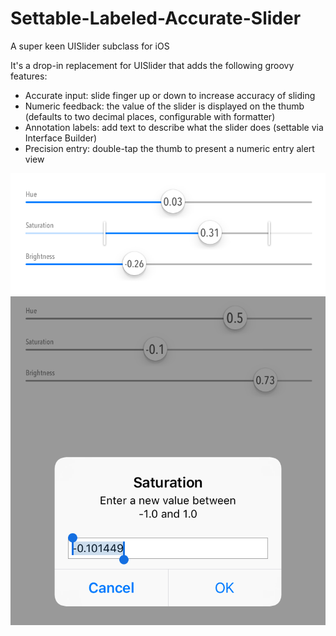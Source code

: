# Settable-Labeled-Accurate-Slider
A super keen UISlider subclass for iOS

It's a drop-in replacement for UISlider that adds the following groovy features:

* Accurate input: slide finger up or down to increase accuracy of sliding
* Numeric feedback: the value of the slider is displayed on the thumb (defaults to two decimal places, configurable with formatter)
* Annotation labels: add text to describe what the slider does (settable via Interface Builder)
* Precision entry: double-tap the thumb to present a numeric entry alert view

![example 1](https://raw.githubusercontent.com/jmenter/Settable-Labeled-Accurate-Slider/master/example1.png "example 1")
![example 2](https://raw.githubusercontent.com/jmenter/Settable-Labeled-Accurate-Slider/master/example2.png "example 2")
